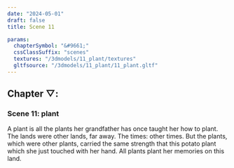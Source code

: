 ```yaml
---
date: "2024-05-01"
draft: false
title: Scene 11

params:
  chapterSymbol: "&#9661;"
  cssClassSuffix: "scenes"
  textures: "/3dmodels/11_plant/textures"
  gltfsource: "/3dmodels/11_plant/11_plant.gltf"
---
```

## Chapter &#9661;:
### Scene 11: plant
<canvas id="c"></canvas>

A plant is all the plants her grandfather has once taught her how to plant. The lands were other lands, far away. The times: other times. But the plants, which were other plants, carried the same strength that this potato plant which she just touched with her hand. All plants plant her memories on this land.
